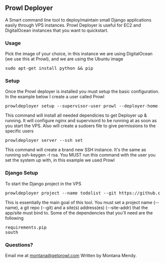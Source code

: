 ## Prowl Deployer

A Smart command line tool to deploy/maintain small Django applications easily through VPS instances. Prowl Deployer is useful for EC2 and DigitalOcean instances that you want to quickstart.

### Usage

Pick the image of your choice, in this instance we are using DigitalOcean (we use this at Prowl), and we are using the Ubuntu image

<pre>sudo apt-get install python && pip</pre>

### Setup

Once the Prowl deployer is installed you must setup the basic configuration. In the example below I create a user called Prowl

   <pre>prowldeployer setup --supervisor-user prowl --deployer-home /home/prowl --install all</pre>

This command will install all needed dependicies to get Deployer up & running. It will configure nginx and supervisord to be running at as soon as you start the VPS. Also will create a sudoers file to give permissions to the specific users

   <pre>prowldeployer server --ssh set</pre>

This command will create a brand new SSH instance. It's the same as running ssh-keygen -t rsa. You MUST run this command with the user you set the system up with, in this example we used Prowl

### Django Setup

To start the Django project in the VPS 

   <pre>prowldeployer project --name todolist --git https://github.com/Montana/prowldeployer --site-addr "http://www.github.com/Montana/prowldeployer" --install</pre>

This is essentially the main goal of this tool. You must set a project name (--name), a git repo (--git) and a site(s) address(es) (--site-addr) that the app/site must bind to. Some of the dependencies that you'll need are the following 

<pre>requirements.pip
south
</pre>

### Questions?

Email me at montana@getprowl.com Written by Montana Mendy.
